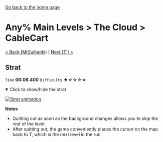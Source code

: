 [Go back to the home page](https://github.com/Doublevil/scbspeedrun)

# Any% Main Levels > The Cloud > CableCart

[< Back (MrSuihanki)](https://github.com/Doublevil/scbspeedrun/blob/main/levels/any_ml/C/MrSuihanki.md) | [Next (T') >](https://github.com/Doublevil/scbspeedrun/blob/main/levels/any_ml/C/T'.md)

## Strat

`Time` **00:06.400** `Difficulty` ★☆☆☆☆
<details open>
  <summary>Click to show/hide the strat</summary>

  [![Strat animation](https://github.com/Doublevil/scbspeedrun/blob/main/media/levels/C/CableCart_Strat.webp)](https://github.com/Doublevil/scbspeedrun/blob/main/media/levels/C/CableCart_Strat.mp4?raw=true)

  **Notes**
  - Quitting out as soon as the background changes allows you to skip the rest of the level.
  - After quitting out, the game conveniently places the cursor on the map back to T, which is the next level in the run.
</details>
